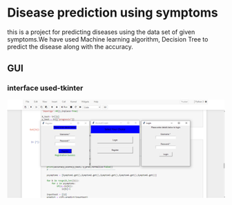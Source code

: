 # Disease prediction using symptoms
this is a project for predicting diseases using the data set of given symptoms.We have used Machine learning algorithm, Decision Tree to predict the disease along with the accuracy.
## GUI
### interface used-tkinter
![](login.png)
